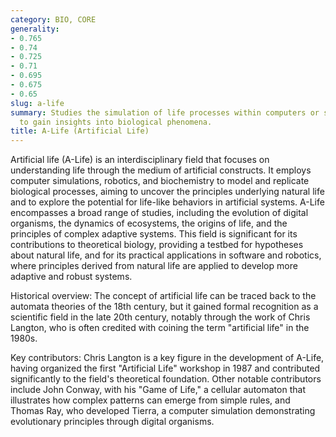 ```yaml
---
category: BIO, CORE
generality:
- 0.765
- 0.74
- 0.725
- 0.71
- 0.695
- 0.675
- 0.65
slug: a-life
summary: Studies the simulation of life processes within computers or synthetic systems
  to gain insights into biological phenomena.
title: A-Life (Artificial Life)
---
```


Artificial life (A-Life) is an interdisciplinary field that focuses on understanding life through the medium of artificial constructs. It employs computer simulations, robotics, and biochemistry to model and replicate biological processes, aiming to uncover the principles underlying natural life and to explore the potential for life-like behaviors in artificial systems. A-Life encompasses a broad range of studies, including the evolution of digital organisms, the dynamics of ecosystems, the origins of life, and the principles of complex adaptive systems. This field is significant for its contributions to theoretical biology, providing a testbed for hypotheses about natural life, and for its practical applications in software and robotics, where principles derived from natural life are applied to develop more adaptive and robust systems.

Historical overview: The concept of artificial life can be traced back to the automata theories of the 18th century, but it gained formal recognition as a scientific field in the late 20th century, notably through the work of Chris Langton, who is often credited with coining the term "artificial life" in the 1980s.

Key contributors: Chris Langton is a key figure in the development of A-Life, having organized the first "Artificial Life" workshop in 1987 and contributed significantly to the field's theoretical foundation. Other notable contributors include John Conway, with his "Game of Life," a cellular automaton that illustrates how complex patterns can emerge from simple rules, and Thomas Ray, who developed Tierra, a computer simulation demonstrating evolutionary principles through digital organisms.